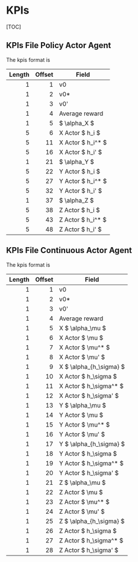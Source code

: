 # KPIs

[TOC]

## KPIs File Policy Actor Agent

The kpis format is

| Length | Offset | Field             |
|-------:|-------:|-------------------|
|      1 |      1 | v0                |
|      1 |      2 | v0*               |
|      1 |      3 | v0'               |
|      1 |      4 | Average reward    |
|      1 |      5 | $ \alpha_X $      |
|      5 |      6 | X Actor $ h_i $   |
|      5 |     11 | X Actor $ h_i^* $ |
|      5 |     16 | X Actor $ h_i' $  |
|      1 |     21 | $ \alpha_Y $      |
|      5 |     22 | Y Actor $ h_i $   |
|      5 |     27 | Y Actor $ h_i^* $ |
|      5 |     32 | Y Actor $ h_i' $  |
|      1 |     37 | $ \alpha_Z $      |
|      5 |     38 | Z Actor $ h_i $   |
|      5 |     43 | Z Actor $ h_i^* $ |
|      5 |     48 | Z Actor $ h_i' $  |

## KPIs File Continuous Actor Agent

The kpis format is

| Length | Offset | Field                   |
|-------:|-------:|-------------------------|
|      1 |      1 | v0                      |
|      1 |      2 | v0*                     |
|      1 |      3 | v0'                     |
|      1 |      4 | Average reward          |
|      1 |      5 | X $ \alpha_\mu $        |
|      1 |      6 | X Actor $ \mu $         |
|      1 |      7 | X Actor $ \mu^* $       |
|      1 |      8 | X Actor $ \mu' $        |
|      1 |      9 | X $ \alpha_{h_\sigma} $ |
|      1 |     10 | X Actor $ h_\sigma $    |
|      1 |     11 | X Actor $ h_\sigma^* $  |
|      1 |     12 | X Actor $ h_\sigma' $   |
|      1 |     13 | Y $ \alpha_\mu $        |
|      1 |     14 | Y Actor $ \mu $         |
|      1 |     15 | Y Actor $ \mu^* $       |
|      1 |     16 | Y Actor $ \mu' $        |
|      1 |     17 | Y $ \alpha_{h_\sigma} $ |
|      1 |     18 | Y Actor $ h_\sigma $    |
|      1 |     19 | Y Actor $ h_\sigma^* $  |
|      1 |     20 | Y Actor $ h_\sigma' $   |
|      1 |     21 | Z $ \alpha_\mu $        |
|      1 |     22 | Z Actor $ \mu $         |
|      1 |     23 | Z Actor $ \mu^* $       |
|      1 |     24 | Z Actor $ \mu' $        |
|      1 |     25 | Z $ \alpha_{h_\sigma} $ |
|      1 |     26 | Z Actor $ h_\sigma $    |
|      1 |     27 | Z Actor $ h_\sigma^* $  |
|      1 |     28 | Z Actor $ h_\sigma' $   |
